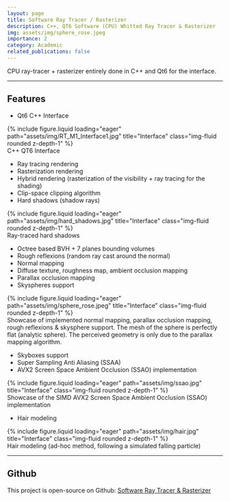 ```yaml
---
layout: page
title: Software Ray Tracer / Rasterizer
description: C++, QT6 Software (CPU) Whitted Ray Tracer & Rasterizer
img: assets/img/sphere_rose.jpeg
importance: 2
category: Academic
related_publications: false
---
```


CPU ray-tracer + rasterizer entirely done in C++ and Qt6 for the interface.

<hr/>
<h2 id="features">Features</h2>

- Qt6 C++ Interface
<div class="row">
    <div class="col-sm mt-3 mt-md-0">
        {% include figure.liquid loading="eager" path="assets/img/RT_M1_Interface1.jpg" title="Interface" class="img-fluid rounded z-depth-1" %}
    </div>
</div>
<div class="caption">
    C++ QT6 Interface
</div>

- Ray tracing rendering
- Rasterization rendering
- Hybrid rendering (rasterization of the visibility + ray tracing for the shading)
- Clip-space clipping algorithm
- Hard shadows (shadow rays)
<div class="row">
    <div class="col-sm mt-3 mt-md-0">
        {% include figure.liquid loading="eager" path="assets/img/hard_shadows.jpg" title="Interface" class="img-fluid rounded z-depth-1" %}
    </div>
</div>
<div class="caption">
    Ray-traced hard shadows
</div>

- Octree based BVH + 7 planes bounding volumes
- Rough reflexions (random ray cast around the normal)
- Normal mapping
- Diffuse texture, roughness map, ambient occlusion mapping
- Parallax occlusion mapping
- Skyspheres support
<div class="row">
    <div class="col-sm mt-3 mt-md-0">
        {% include figure.liquid loading="eager" path="assets/img/sphere_rose.jpeg" title="Interface" class="img-fluid rounded z-depth-1" %}
    </div>
</div>
<div class="caption">
    Showcase of implemented normal mapping, parallax occlusion mapping, rough reflexions & skysphere support. The mesh of the sphere is perfectly flat (analytic sphere). The perceived geometry is only due to the parallax mapping algorithm.
</div>

- Skyboxes support
- Super Sampling Anti Aliasing (SSAA)
- AVX2 Screen Space Ambient Occlusion (SSAO) implementation
<div class="row">
    <div class="col-sm mt-3 mt-md-0">
        {% include figure.liquid loading="eager" path="assets/img/ssao.jpg" title="Interface" class="img-fluid rounded z-depth-1" %}
    </div>
</div>
<div class="caption">
    Showcase of the SIMD AVX2 Screen Space Ambient Occlusion (SSAO) implementation
</div>

- Hair modeling
<div class="row">
    <div class="col-sm mt-3 mt-md-0">
        {% include figure.liquid loading="eager" path="assets/img/hair.jpg" title="Interface" class="img-fluid rounded z-depth-1" %}
    </div>
</div>
<div class="caption">
    Hair modeling (ad-hoc method, following a simulated falling particle)
</div>

<hr/>
<h2 id="features">Github</h2>

This project is open-source on Github: [Software Ray Tracer & Rasterizer](https://github.com/TomClabault/RayTracerCPP)
